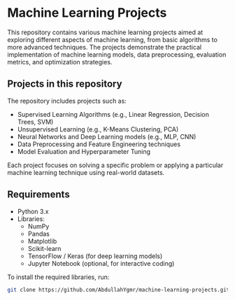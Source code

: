 # Machine Learning Projects

This repository contains various machine learning projects aimed at exploring different aspects of machine learning, from basic algorithms to more advanced techniques. The projects demonstrate the practical implementation of machine learning models, data preprocessing, evaluation metrics, and optimization strategies.

## Projects in this repository

The repository includes projects such as:
- Supervised Learning Algorithms (e.g., Linear Regression, Decision Trees, SVM)
- Unsupervised Learning (e.g., K-Means Clustering, PCA)
- Neural Networks and Deep Learning models (e.g., MLP, CNN)
- Data Preprocessing and Feature Engineering techniques
- Model Evaluation and Hyperparameter Tuning

Each project focuses on solving a specific problem or applying a particular machine learning technique using real-world datasets.

## Requirements

- Python 3.x
- Libraries: 
  - NumPy
  - Pandas
  - Matplotlib
  - Scikit-learn
  - TensorFlow / Keras (for deep learning models)
  - Jupyter Notebook (optional, for interactive coding)

To install the required libraries, run:
```bash
git clone https://github.com/AbdullahYgmr/machine-learning-projects.git
